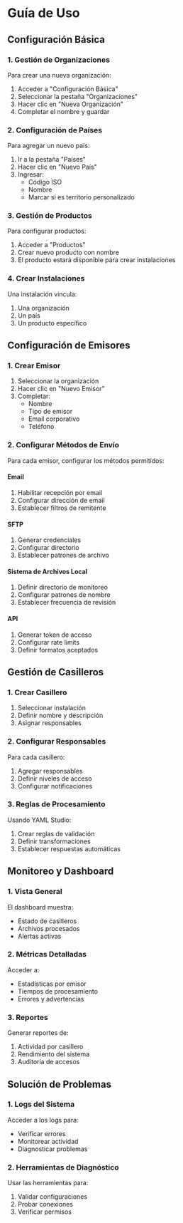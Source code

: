 # Guía de Uso

## Configuración Básica

### 1. Gestión de Organizaciones

Para crear una nueva organización:
1. Acceder a "Configuración Básica"
2. Seleccionar la pestaña "Organizaciones"
3. Hacer clic en "Nueva Organización"
4. Completar el nombre y guardar

### 2. Configuración de Países

Para agregar un nuevo país:
1. Ir a la pestaña "Países"
2. Hacer clic en "Nuevo País"
3. Ingresar:
   - Código ISO
   - Nombre
   - Marcar si es territorio personalizado

### 3. Gestión de Productos

Para configurar productos:
1. Acceder a "Productos"
2. Crear nuevo producto con nombre
3. El producto estará disponible para crear instalaciones

### 4. Crear Instalaciones

Una instalación vincula:
1. Una organización
2. Un país
3. Un producto específico

## Configuración de Emisores

### 1. Crear Emisor

1. Seleccionar la organización
2. Hacer clic en "Nuevo Emisor"
3. Completar:
   - Nombre
   - Tipo de emisor
   - Email corporativo
   - Teléfono

### 2. Configurar Métodos de Envío

Para cada emisor, configurar los métodos permitidos:

#### Email
1. Habilitar recepción por email
2. Configurar dirección de email
3. Establecer filtros de remitente

#### SFTP
1. Generar credenciales
2. Configurar directorio
3. Establecer patrones de archivo

#### Sistema de Archivos Local
1. Definir directorio de monitoreo
2. Configurar patrones de nombre
3. Establecer frecuencia de revisión

#### API
1. Generar token de acceso
2. Configurar rate limits
3. Definir formatos aceptados

## Gestión de Casilleros

### 1. Crear Casillero

1. Seleccionar instalación
2. Definir nombre y descripción
3. Asignar responsables

### 2. Configurar Responsables

Para cada casillero:
1. Agregar responsables
2. Definir niveles de acceso
3. Configurar notificaciones

### 3. Reglas de Procesamiento

Usando YAML Studio:
1. Crear reglas de validación
2. Definir transformaciones
3. Establecer respuestas automáticas

## Monitoreo y Dashboard

### 1. Vista General

El dashboard muestra:
- Estado de casilleros
- Archivos procesados
- Alertas activas

### 2. Métricas Detalladas

Acceder a:
- Estadísticas por emisor
- Tiempos de procesamiento
- Errores y advertencias

### 3. Reportes

Generar reportes de:
1. Actividad por casillero
2. Rendimiento del sistema
3. Auditoría de accesos

## Solución de Problemas

### 1. Logs del Sistema

Acceder a los logs para:
- Verificar errores
- Monitorear actividad
- Diagnosticar problemas

### 2. Herramientas de Diagnóstico

Usar las herramientas para:
1. Validar configuraciones
2. Probar conexiones
3. Verificar permisos
